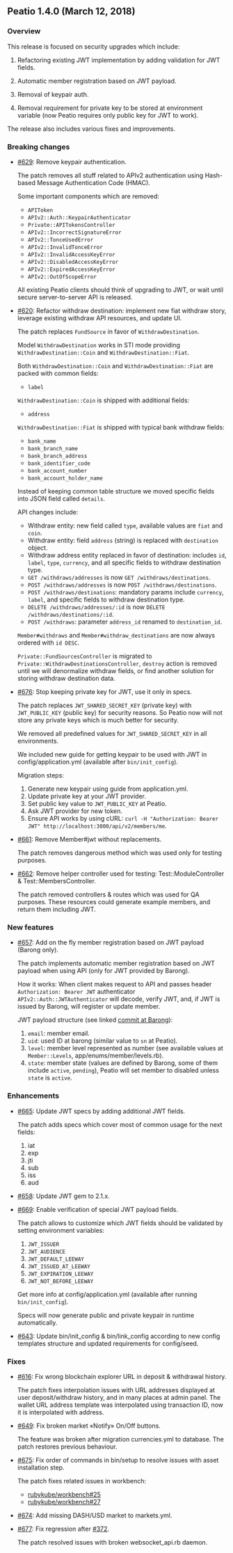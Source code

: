 ## Peatio 1.4.0 (March 12, 2018) ##

### Overview ###

  This release is focused on security upgrades which include:
  
  1. Refactoring existing JWT implementation by adding validation for JWT fields.

  2. Automatic member registration based on JWT payload.

  3. Removal of keypair auth.

  4. Removal requirement for private key to be stored at environment variable (now Peatio requires only public key for JWT to work).
  
  The release also includes various fixes and improvements.
  
### Breaking changes ###

* [#629](https://github.com/rubykube/peatio/pull/629): Remove keypair authentication.

  The patch removes all stuff related to APIv2 authentication using Hash-based Message Authentication Code (HMAC).
  
  Some important components which are removed:
  
  * `APIToken`
  * `APIv2::Auth::KeypairAuthenticator`
  * `Private::APITokensController`
  * `APIv2::IncorrectSignatureError`
  * `APIv2::TonceUsedError`
  * `APIv2::InvalidTonceError`
  * `APIv2::InvalidAccessKeyError`
  * `APIv2::DisabledAccessKeyError`
  * `APIv2::ExpiredAccessKeyError`
  * `APIv2::OutOfScopeError`
  
  All existing Peatio clients should think of upgrading to JWT, or wait until secure server-to-server API is released.

* [#620](https://github.com/rubykube/peatio/pull/620): Refactor withdraw destination: implement new fiat withdraw story, leverage existing withdraw API resources, and update UI.

  The patch replaces `FundSource` in favor of `WithdrawDestination`.
  
  Model `WithdrawDestination` works in STI mode providing `WithdrawDestination::Coin` and `WithdrawDestination::Fiat`.

  Both `WithdrawDestination::Coin` and `WithdrawDestination::Fiat` are packed with common fields:
  
  * `label`
  
  `WithdrawDestination::Coin` is shipped with additional fields:
  
  * `address`

  `WithdrawDestination::Fiat` is shipped with typical bank withdraw fields:
  
  * `bank_name`
  * `bank_branch_name`
  * `bank_branch_address`
  * `bank_identifier_code`
  * `bank_account_number`
  * `bank_account_holder_name`

  Instead of keeping common table structure we moved specific fields into JSON field called `details`.

  API changes include:
  
  * Withdraw entity: new field called `type`, available values are `fiat` and `coin`.
  * Withdraw entity: field `address` (string) is replaced with `destination` object.
  * Withdraw address entity replaced in favor of destination: includes `id`, `label`, `type`, `currency`, and all specific fields to withdraw destination type.
  * `GET /withdraws/addresses` is now `GET /withdraws/destinations`.
  * `POST /withdraws/addresses` is now `POST /withdraws/destinations`.
  * `POST /withdraws/destinations`: mandatory params include `currency`, `label`, and specific fields to withdraw destination type.
  * `DELETE /withdraws/addresses/:id` is now `DELETE /withdraws/destinations/:id`.
  * `POST /withdraws`: parameter `address_id` renamed to `destination_id`.

  `Member#withdraws` and `Member#withdraw_destinations` are now always ordered with `id DESC`.

  `Private::FundSourcesController` is migrated to `Private::WithdrawDestinationsController`, `destroy` action is removed until we will denormalize withdraw fields, or find another solution for storing withdraw destination data.

* [#676](https://github.com/rubykube/peatio/pull/676): Stop keeping private key for JWT, use it only in specs.

  The patch replaces `JWT_SHARED_SECRET_KEY` (private key) with `JWT_PUBLIC_KEY` (public key) for security reasons. So Peatio now will not store any private keys which is much better for security.
  
  We removed all predefined values for `JWT_SHARED_SECRET_KEY` in all environments.
  
  We included new guide for getting keypair to be used with JWT in config/application.yml (available after `bin/init_config`).
  
  Migration steps:
  
  1. Generate new keypair using guide from application.yml.
  2. Update private key at your JWT provider.
  3. Set public key value to `JWT_PUBLIC_KEY` at Peatio.
  4. Ask JWT provider for new token.
  5. Ensure API works by using cURL: `curl -H "Authorization: Bearer JWT" http://localhost:3000/api/v2/members/me`.

* [#661](https://github.com/rubykube/peatio/pull/661): Remove Member#jwt without replacements.

  The patch removes dangerous method which was used only for testing purposes.

* [#662](https://github.com/rubykube/peatio/pull/662): Remove helper controller used for testing: Test::ModuleController & Test::MembersController.

  The patch removed controllers & routes which was used for QA purposes. These resources could generate example members, and return them including JWT.

### New features ###

* [#657](https://github.com/rubykube/peatio/pull/657): Add on the fly member registration based on JWT payload (Barong only).

  The patch implements automatic member registration based on JWT payload when using API (only for JWT provided by Barong).
  
  How it works: When client makes request to API and passes header `Authorization: Bearer JWT` authenticator `APIv2::Auth::JWTAuthenticator` will decode, verify JWT, and, if JWT is issued by Barong, will register or update member.

  JWT payload structure (see linked [commit at Barong](https://github.com/rubykube/barong/commit/3196b9ca0ff749be7158c6dbbf6b8c13a6ca9999)):
  
  1. `email`: member email.
  2. `uid`: used ID at barong (similar value to `sn` at Peatio).
  3. `level`: member level represented as number (see available values at `Member::Levels`, app/enums/member/levels.rb).
  4. `state`: member state (values are defined by Barong, some of them include `active`, `pending`), Peatio will set member to disabled unless `state` is `active`.

### Enhancements ###

* [#665](https://github.com/rubykube/peatio/pull/665): Update JWT specs by adding additional JWT fields.

  The patch adds specs which cover most of common usage for the next fields:
  
  1. iat
  2. exp
  3. jti
  4. sub
  5. iss
  6. aud

* [#658](https://github.com/rubykube/peatio/pull/658): Update JWT gem to 2.1.x.

* [#669](https://github.com/rubykube/peatio/pull/669): Enable verification of special JWT payload fields.

  The patch allows to customize which JWT fields should be validated by setting environment variables:
  
  1. `JWT_ISSUER`
  2. `JWT_AUDIENCE`
  3. `JWT_DEFAULT_LEEWAY`
  4. `JWT_ISSUED_AT_LEEWAY`
  5. `JWT_EXPIRATION_LEEWAY`
  6. `JWT_NOT_BEFORE_LEEWAY`

  Get more info at config/application.yml (available after running `bin/init_config`).
  
  Specs will now generate public and private keypair in runtime automatically.

* [#643](https://github.com/rubykube/peatio/pull/643): Update bin/init_config & bin/link_config according to new config templates structure and updated requirements for config/seed.

### Fixes ###

* [#616](https://github.com/rubykube/peatio/pull/616): Fix wrong blockchain explorer URL in deposit & withdrawal history.

  The patch fixes interpolation issues with URL addresses displayed at user deposit/withdraw history, and in many places at admin panel. The wallet URL address template was interpolated using transaction ID, now it is interpolated with address.

* [#649](https://github.com/rubykube/peatio/pull/649): Fix broken market «Notify» On/Off buttons.

  The feature was broken after migration currencies.yml to database. The patch restores previous behaviour.

* [#675](https://github.com/rubykube/peatio/pull/675): Fix order of commands in bin/setup to resolve issues with asset installation step.

  The patch fixes related issues in workbench:
  
  * [rubykube/workbench#25](https://github.com/rubykube/workbench/issues/25)
  * [rubykube/workbench#27](https://github.com/rubykube/workbench/issues/27)

* [#674](https://github.com/rubykube/peatio/pull/674): Add missing DASH/USD market to markets.yml.

* [#677](https://github.com/rubykube/peatio/pull/677): Fix regression after [#372](https://github.com/rubykube/peatio/pull/372).

  The patch resolved issues with broken websocket_api.rb daemon.
